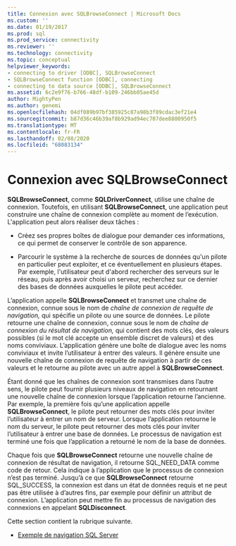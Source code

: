 ```yaml
---
title: Connexion avec SQLBrowseConnect | Microsoft Docs
ms.custom: ''
ms.date: 01/19/2017
ms.prod: sql
ms.prod_service: connectivity
ms.reviewer: ''
ms.technology: connectivity
ms.topic: conceptual
helpviewer_keywords:
- connecting to driver [ODBC], SQLBrowseConnect
- SQLBrowseConnect function [ODBC], connecting
- connecting to data source [ODBC], SQLBrowseConnect
ms.assetid: 6c2e9f76-b766-48df-b109-246bb05ae45d
author: MightyPen
ms.author: genemi
ms.openlocfilehash: 04df089b97bf385925c87a98b3f89cdac3ef21e4
ms.sourcegitcommit: b87d36c46b39af8b929ad94ec707dee8800950f5
ms.translationtype: MT
ms.contentlocale: fr-FR
ms.lasthandoff: 02/08/2020
ms.locfileid: "68083134"
---
```

# <a name="connecting-with-sqlbrowseconnect"></a>Connexion avec SQLBrowseConnect
**SQLBrowseConnect**, comme **SQLDriverConnect**, utilise une chaîne de connexion. Toutefois, en utilisant **SQLBrowseConnect**, une application peut construire une chaîne de connexion complète au moment de l’exécution. L'application peut alors réaliser deux tâches :  
  
-   Créez ses propres boîtes de dialogue pour demander ces informations, ce qui permet de conserver le contrôle de son apparence.  
  
-   Parcourir le système à la recherche de sources de données qu'un pilote en particulier peut exploiter, et ce éventuellement en plusieurs étapes. Par exemple, l'utilisateur peut d'abord rechercher des serveurs sur le réseau, puis après avoir choisi un serveur, recherchez sur ce dernier des bases de données auxquelles le pilote peut accéder.  
  
 L’application appelle **SQLBrowseConnect** et transmet une chaîne de connexion, connue sous le nom de *chaîne de connexion de requête de navigation,* qui spécifie un pilote ou une source de données. Le pilote retourne une chaîne de connexion, connue sous le nom de *chaîne de connexion du résultat de navigation,* qui contient des mots clés, des valeurs possibles (si le mot clé accepte un ensemble discret de valeurs) et des noms conviviaux. L’application génère une boîte de dialogue avec les noms conviviaux et invite l’utilisateur à entrer des valeurs. Il génère ensuite une nouvelle chaîne de connexion de requête de navigation à partir de ces valeurs et le retourne au pilote avec un autre appel à **SQLBrowseConnect**.  
  
 Étant donné que les chaînes de connexion sont transmises dans l’autre sens, le pilote peut fournir plusieurs niveaux de navigation en retournant une nouvelle chaîne de connexion lorsque l’application retourne l’ancienne. Par exemple, la première fois qu’une application appelle **SQLBrowseConnect**, le pilote peut retourner des mots clés pour inviter l’utilisateur à entrer un nom de serveur. Lorsque l’application retourne le nom du serveur, le pilote peut retourner des mots clés pour inviter l’utilisateur à entrer une base de données. Le processus de navigation est terminé une fois que l’application a retourné le nom de la base de données.  
  
 Chaque fois que **SQLBrowseConnect** retourne une nouvelle chaîne de connexion de résultat de navigation, il retourne SQL_NEED_DATA comme code de retour. Cela indique à l’application que le processus de connexion n’est pas terminé. Jusqu’à ce que **SQLBrowseConnect** retourne SQL_SUCCESS, la connexion est dans un état de données requis et ne peut pas être utilisée à d’autres fins, par exemple pour définir un attribut de connexion. L’application peut mettre fin au processus de navigation des connexions en appelant **SQLDisconnect**.  
  
 Cette section contient la rubrique suivante.  
  
-   [Exemple de navigation SQL Server](../../../odbc/reference/develop-app/sql-server-browsing-example.md)
